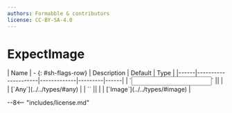 ```yaml
---
authors: Formabble & contributors
license: CC-BY-SA-4.0
---
```



# ExpectImage

<div class="sh-parameters" markdown="1">
| Name | - {: #sh-flags-row} | Description | Default | Type |
|------|---------------------|-------------|---------|------|
| `<input>` || | | [`Any`](../../types/#any) |
| `<output>` || | | [`Image`](../../types/#image) |

</div>



--8<-- "includes/license.md"

